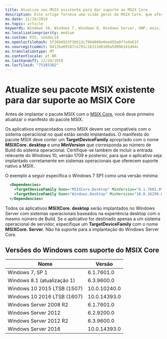 ```yaml
---
title: Atualize seu MSIX existente para dar suporte ao MSIX Core
description: Este artigo fornece uma visão geral do MSIX Core, que oferece suporte MSIX para o Windows 7 SP1, Windows 8.1, atualmente com suporte no Windows Server (com experiência desktop) e versões do Windows 10 anteriores à 1709 (atualização de aniversário de outono).
ms.date: 12/19/2019
ms.topic: article
keywords: Windows 10, Windows 7, Windows 8, Windows Server, UWP, msix, msixcore, 1709, 1703, 1607, 1511, 1507
ms.localizationpriority: medium
ms.custom: RS5, seodec18
ms.openlocfilehash: 5f269d933f3b513c7984000e0ee855e0ffa9a63f
ms.sourcegitcommit: 0412ba69187ce791c16313d0109a5d896141d44c
ms.translationtype: MT
ms.contentlocale: pt-BR
ms.lasthandoff: 12/20/2019
ms.locfileid: "75303382"
---
```

# <a name="update-your-existing-msix-package-to-support-msix-core"></a>Atualize seu pacote MSIX existente para dar suporte ao MSIX Core

Antes de implantar o pacote MSIX com o [MSIX Core](msixcore.md), você deve primeiro atualizar o manifesto do pacote MSIX.

Os aplicativos empacotados como MSIX devem ser compatíveis com o sistema operacional no qual estão sendo implantados. O manifesto do pacote MSIX deve conter um **TargetDeviceFamily** apropriado com o nome **MSIXCore. desktop** e uma **MinVersion** que corresponda ao número de Build do sistema operacional. Certifique-se também de incluir a entrada relevante do Windows 10, versão 1709 e posterior, para que o aplicativo seja implantado corretamente em sistemas operacionais que oferecem suporte nativo a MSIX.

O exemplo a seguir especifica o Windows 7 SP1 como uma versão mínima:

```xml
  <Dependencies>
    <TargetDeviceFamily Name="MSIXCore.Desktop" MinVersion="6.1.7601.0" MaxVersionTested="10.0.10240.0" />
    <TargetDeviceFamily Name="Windows.Desktop" MinVersion="10.0.16299.0" MaxVersionTested="10.0.18362.0" />
  </Dependencies>
```

Todos os aplicativos **MSIXCore. desktop** serão implantados no Windows Server com sistemas operacionais baseados na experiência desktop com o mesmo número de Build. Se o aplicativo for destinado apenas a um sistema operacional de servidor, especifique um **TargetDeviceFamily** com o nome **MSIXCore. Server**. Não há suporte para a implantação do Windows Server Core.

## <a name="windows-versions-supported-by-msix-core"></a>Versões do Windows com suporte do MSIX Core

| Nome | Versão |
|------|---------|
| Windows 7, SP 1| 6.1.7601.0|
| Windows 8.1 (atualização 1) |6.3.9600.0|
| Windows 10 2015 LTSB (1507)|10.0.10240.0|
| Windows 10 2016 LTSB (1607)|10.0.14393.0|
| Windows Server 2008 R2| 6.1.7601.0|
| Windows Server 2012| 6.2.9200.0|
| Windows Server 2012 R2| 6.3.9600.0|
| Windows Server 2016 | 10.0.14393.0|
